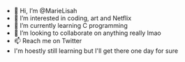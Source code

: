 - 👋 Hi, I’m @MarieLisah
- 👀 I’m interested in coding, art and Netflix
- 🌱 I’m currently learning C programming
- 💞️ I’m looking to collaborate on anything really lmao
- 📫 Reach me on Twitter
- I'm hoestly still learning but I'll get there one day for sure

<!---
MarieLisah/MarieLisah is a ✨ special ✨ repository because its `README.md` (this file) appears on your GitHub profile.
You can click the Preview link to take a look at your changes.
--->

